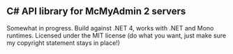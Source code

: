 ## C# API library for McMyAdmin 2 servers

Somewhat in progress. Build against .NET 4, works with .NET and Mono runtimes. Licensed under the MIT license (do what you want, just make sure my copyright statement stays in place!)
